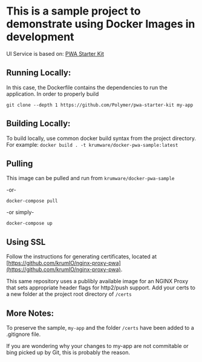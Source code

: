 # This is a sample project to demonstrate using Docker Images in development

UI Service is based on: [PWA Starter Kit](https://polymer.github.io/pwa-starter-kit/setup/)

## Running Locally:
In this case, the Dockerfile contains the dependencies to run the application. In order to properly build

`git clone --depth 1 https://github.com/Polymer/pwa-starter-kit my-app`

## Building Locally:

To build locally, use common docker build syntax from the project directory. For example:
`docker build . -t krumware/docker-pwa-sample:latest`

## Pulling
This image can be pulled and run from `krumware/docker-pwa-sample`

 -or-
 
`docker-compose pull`

-or simply-

`docker-compose up`

## Using SSL

Follow the instructions for generating certificates, located at [https://github.com/krumIO/nginx-proxy-pwa](https://github.com/krumIO/nginx-proxy-pwa).

This same repository uses a publibly available image for an NGINX Proxy that sets appropriate header flags for http2/push support.
Add your certs to a new folder at the project root directory of `/certs`

## More Notes:

To preserve the sample, `my-app` and the folder `/certs` have been added to a .gitignore file.

If you are wondering why your changes to my-app are not commitable or bing picked up by Git, this is probably the reason.

